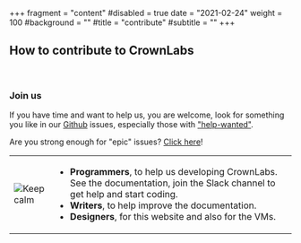 +++
fragment = "content"
#disabled = true
date = "2021-02-24"
weight = 100
#background = ""
#title = "contribute"
#subtitle = ""
+++

## How to contribute to CrownLabs

</br>

### Join us

If you have time and want to help us, you are welcome, look for something you like in our [Github](https://github.com/netgroup-polito/CrownLabs/issues) issues, especially those with ["help-wanted"](https://github.com/netgroup-polito/CrownLabs/labels/help%20wanted).

Are you strong enough for "epic" issues? [Click here](https://github.com/netgroup-polito/CrownLabs/issues?q=is%3Aissue+is%3Aopen+label%3Aepic)!

|                                     |                                                                                                                                                                                                                                                                                                            |
| ----------------------------------- | ---------------------------------------------------------------------------------------------------------------------------------------------------------------------------------------------------------------------------------------------------------------------------------------------------------- |
| ![Keep calm](/images/keep_calm.png) | <ul style="float:left; width: 90%;"> <li> **Programmers**, to help us developing CrownLabs. See the documentation, join the Slack channel to get help and start coding.</li><li> **Writers**, to help improve the documentation.</li> <li> **Designers**, for this website and also for the VMs.</li></ul> |

